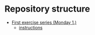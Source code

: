 # Repository structure

- [First exercise series (Monday 1.)](./s1/)
  - [instructions](./s1/series1.pdf)